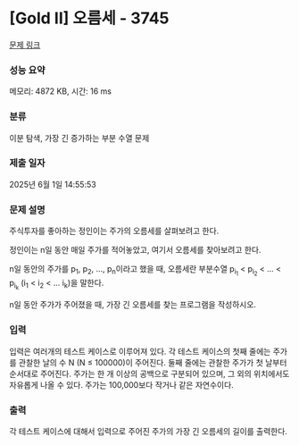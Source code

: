 # [Gold II] 오름세 - 3745 

[문제 링크](https://www.acmicpc.net/problem/3745) 

### 성능 요약

메모리: 4872 KB, 시간: 16 ms

### 분류

이분 탐색, 가장 긴 증가하는 부분 수열 문제

### 제출 일자

2025년 6월 1일 14:55:53

### 문제 설명

<p>주식투자를 좋아하는 정인이는 주가의 오름세를 살펴보려고 한다.</p>

<p>정인이는 n일 동안 매일 주가를 적어놓았고, 여기서 오름세를 찾아보려고 한다.</p>

<p>n일 동안의 주가를 p<sub>1</sub>, p<sub>2</sub>, ..., p<sub>n</sub>이라고 했을 때, 오름세란 부분수열 p<sub>i<sub>1</sub></sub> < p<sub>i<sub>2</sub></sub> < ... < p<sub>i<sub>k</sub></sub> (i<sub>1</sub> < i<sub>2</sub> < ... i<sub>k</sub>)을 말한다.</p>

<p>n일 동안 주가가 주어졌을 때, 가장 긴 오름세를 찾는 프로그램을 작성하시오.</p>

### 입력 

 <p>입력은 여러개의 테스트 케이스로 이루어져 있다. 각 테스트 케이스의 첫째 줄에는 주가를 관찰한 날의 수 N (N ≤ 100000)이 주어진다. 둘째 줄에는 관찰한 주가가 첫 날부터 순서대로 주어진다. 주가는 한 개 이상의 공백으로 구분되어 있으며, 그 외의 위치에서도 자유롭게 나올 수 있다. 주가는 100,000보다 작거나 같은 자연수이다.</p>

### 출력 

 <p>각 테스트 케이스에 대해서 입력으로 주어진 주가의 가장 긴 오름세의 길이를 출력한다.</p>

